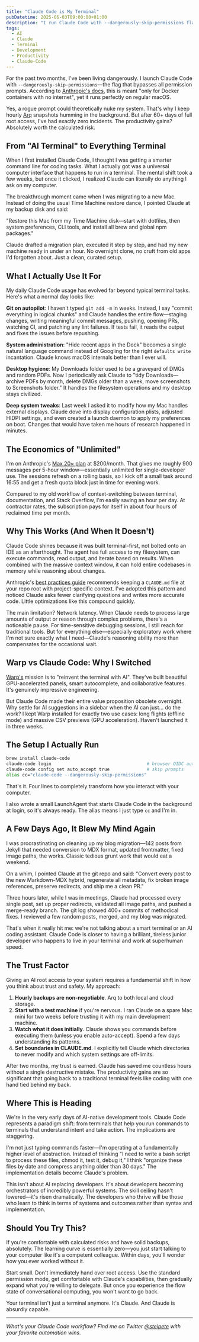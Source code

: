```yaml
---
title: "Claude Code is My Terminal"
pubDatetime: 2025-06-03T09:00:00+01:00
description: "I run Claude Code with --dangerously-skip-permissions flag, giving it full system access. Let me show you a new way of approaching terminals."
tags:
  - AI
  - Claude
  - Terminal
  - Development
  - Productivity
  - Claude-Code
---
```


For the past two months, I've been living dangerously. I launch Claude Code with `--dangerously-skip-permissions`—the flag that bypasses all permission prompts. According to [Anthropic's docs](https://docs.anthropic.com/en/docs/claude-code), this is meant "only for Docker containers with no internet", yet it runs perfectly on regular macOS.

Yes, a rogue prompt could theoretically nuke my system. That's why I keep hourly [Arq](https://www.arqbackup.com/) snapshots humming in the background. But after 60+ days of full root access, I've had exactly zero incidents. The productivity gains? Absolutely worth the calculated risk.

## From "AI Terminal" to Everything Terminal

When I first installed Claude Code, I thought I was getting a smarter command line for coding tasks. What I actually got was a universal computer interface that happens to run in a terminal. The mental shift took a few weeks, but once it clicked, I realized Claude can literally do anything I ask on my computer.

The breakthrough moment came when I was migrating to a new Mac. Instead of doing the usual Time Machine restore dance, I pointed Claude at my backup disk and said:

"Restore this Mac from my Time Machine disk—start with dotfiles, then system preferences, CLI tools, and install all brew and global npm packages."

Claude drafted a migration plan, executed it step by step, and had my new machine ready in under an hour. No overnight clone, no cruft from old apps I'd forgotten about. Just a clean, curated setup.

## What I Actually Use It For

My daily Claude Code usage has evolved far beyond typical terminal tasks. Here's what a normal day looks like:

**Git on autopilot**: I haven't typed `git add -m` in weeks. Instead, I say "commit everything in logical chunks" and Claude handles the entire flow—staging changes, writing meaningful commit messages, pushing, opening PRs, watching CI, and patching any lint failures. If tests fail, it reads the output and fixes the issues before repushing.

**System administration**: "Hide recent apps in the Dock" becomes a single natural language command instead of Googling for the right `defaults write` incantation. Claude knows macOS internals better than I ever will.

**Desktop hygiene**: My Downloads folder used to be a graveyard of DMGs and random PDFs. Now I periodically ask Claude to "tidy Downloads—archive PDFs by month, delete DMGs older than a week, move screenshots to Screenshots folder." It handles the filesystem operations and my desktop stays civilized.

**Deep system tweaks**: Last week I asked it to modify how my Mac handles external displays. Claude dove into display configuration plists, adjusted HIDPI settings, and even created a launch daemon to apply my preferences on boot. Changes that would have taken me hours of research happened in minutes.

## The Economics of "Unlimited"

I'm on Anthropic's [Max 20× plan](https://support.anthropic.com/en/articles/11174108-about-the-development-partner-program) at $200/month. That gives me roughly 900 messages per 5-hour window—essentially unlimited for single-developer use. The sessions refresh on a rolling basis, so I kick off a small task around 16:55 and get a fresh quota block just in time for evening work.

Compared to my old workflow of context-switching between terminal, documentation, and Stack Overflow, I'm easily saving an hour per day. At contractor rates, the subscription pays for itself in about four hours of reclaimed time per month.

## Why This Works (And When It Doesn't)

Claude Code shines because it was built terminal-first, not bolted onto an IDE as an afterthought. The agent has full access to my filesystem, can execute commands, read output, and iterate based on results. When combined with the massive context window, it can hold entire codebases in memory while reasoning about changes.

Anthropic's [best practices guide](https://www.anthropic.com/engineering/claude-code-best-practices) recommends keeping a `CLAUDE.md` file at your repo root with project-specific context. I've adopted this pattern and noticed Claude asks fewer clarifying questions and writes more accurate code. Little optimizations like this compound quickly.

The main limitation? Network latency. When Claude needs to process large amounts of output or reason through complex problems, there's a noticeable pause. For time-sensitive debugging sessions, I still reach for traditional tools. But for everything else—especially exploratory work where I'm not sure exactly what I need—Claude's reasoning ability more than compensates for the occasional wait.

## Warp vs Claude Code: Why I Switched

[Warp's](https://www.warp.dev/) mission is to "reinvent the terminal with AI". They've built beautiful GPU-accelerated panels, smart autocomplete, and collaborative features. It's genuinely impressive engineering.

But Claude Code made their entire value proposition obsolete overnight. Why settle for AI suggestions in a sidebar when the AI can just... do the work? I kept Warp installed for exactly two use cases: long flights (offline mode) and massive CSV previews (GPU acceleration). Haven't launched it in three weeks.

## The Setup I Actually Run

```bash
brew install claude-code
claude-code login                                    # browser OIDC auth
claude-code config set auto_accept true              # skip prompts
alias cc="claude-code --dangerously-skip-permissions"
```

That's it. Four lines to completely transform how you interact with your computer.

I also wrote a small LaunchAgent that starts Claude Code in the background at login, so it's always ready. The alias means I just type `cc` and I'm in.

## A Few Days Ago, It Blew My Mind Again

I was procrastinating on cleaning up my blog migration—142 posts from Jekyll that needed conversion to MDX format, updated frontmatter, fixed image paths, the works. Classic tedious grunt work that would eat a weekend.

On a whim, I pointed Claude at the git repo and said: "Convert every post to the new Markdown-MDX hybrid, regenerate all metadata, fix broken image references, preserve redirects, and ship me a clean PR."

Three hours later, while I was in meetings, Claude had processed every single post, set up proper redirects, validated all image paths, and pushed a merge-ready branch. The git log showed 400+ commits of methodical fixes. I reviewed a few random posts, merged, and my blog was migrated.

That's when it really hit me: we're not talking about a smart terminal or an AI coding assistant. Claude Code is closer to having a brilliant, tireless junior developer who happens to live in your terminal and work at superhuman speed.

## The Trust Factor

Giving an AI root access to your system requires a fundamental shift in how you think about trust and safety. My approach:

1. **Hourly backups are non-negotiable**. Arq to both local and cloud storage.
2. **Start with a test machine** if you're nervous. I ran Claude on a spare Mac mini for two weeks before trusting it with my main development machine.
3. **Watch what it does initially**. Claude shows you commands before executing them (unless you enable auto-accept). Spend a few days understanding its patterns.
4. **Set boundaries in CLAUDE.md**. I explicitly tell Claude which directories to never modify and which system settings are off-limits.

After two months, my trust is earned. Claude has saved me countless hours without a single destructive mistake. The productivity gains are so significant that going back to a traditional terminal feels like coding with one hand tied behind my back.

## Where This is Heading

We're in the very early days of AI-native development tools. Claude Code represents a paradigm shift: from terminals that help you run commands to terminals that understand intent and take action. The implications are staggering.

I'm not just typing commands faster—I'm operating at a fundamentally higher level of abstraction. Instead of thinking "I need to write a bash script to process these files, chmod it, test it, debug it," I think "organize these files by date and compress anything older than 30 days." The implementation details become Claude's problem.

This isn't about AI replacing developers. It's about developers becoming orchestrators of incredibly powerful systems. The skill ceiling hasn't lowered—it's risen dramatically. The developers who thrive will be those who learn to think in terms of systems and outcomes rather than syntax and implementation.

## Should You Try This?

If you're comfortable with calculated risks and have solid backups, absolutely. The learning curve is essentially zero—you just start talking to your computer like it's a competent colleague. Within days, you'll wonder how you ever worked without it.

Start small. Don't immediately hand over root access. Use the standard permission mode, get comfortable with Claude's capabilities, then gradually expand what you're willing to delegate. But once you experience the flow state of conversational computing, you won't want to go back.

Your terminal isn't just a terminal anymore. It's Claude. And Claude is absurdly capable.

---

*What's your Claude Code workflow? Find me on Twitter [@steipete](https://twitter.com/steipete) with your favorite automation wins.*